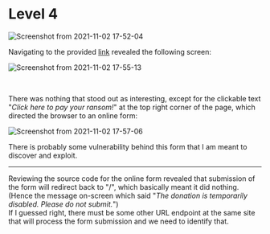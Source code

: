 # Level 4

![Screenshot from 2021-11-02 17-52-04](https://user-images.githubusercontent.com/82754379/139824818-c7957527-ed20-4a2d-bfc5-345324f3b95f.png)

Navigating to the provided [link](http://wp6p6avs8yncf6wuvdwnpq8lfdhyjjds.ctf.sg:14719) revealed the following screen:

![Screenshot from 2021-11-02 17-55-13](https://user-images.githubusercontent.com/82754379/139825132-32d52c82-38b6-4dff-a21e-9af60b13d8d2.png)

<br>

There was nothing that stood out as interesting, except for the clickable text "*Click here to pay your ransom!*" at the top right corner of the page, which directed the browser to an online form:

![Screenshot from 2021-11-02 17-57-06](https://user-images.githubusercontent.com/82754379/139825417-c48f6893-f30b-4e14-b4a4-953f9dc73eb5.png)

There is probably some vulnerability behind this form that I am meant to discover and exploit.

---

Reviewing the source code for the online form revealed that submission of the form will redirect back to "/", which basically meant it did nothing. <br>
(Hence the message on-screen which said "*The donation is temporarily disabled. Please do not submit.*") <br>
If I guessed right, there must be some other URL endpoint at the same site that will process the form submission and we need to identify that.


